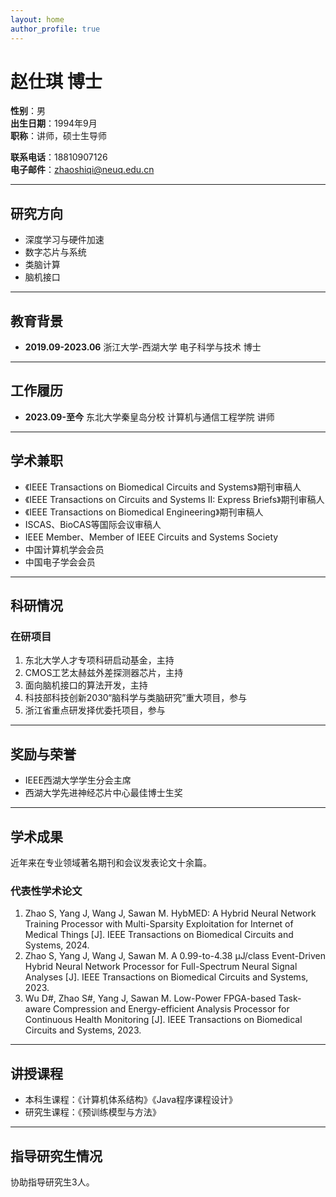 ```yaml
---
layout: home
author_profile: true
---
```



# 赵仕琪 博士

**性别**：男  
**出生日期**：1994年9月  
**职称**：讲师，硕士生导师

**联系电话**：18810907126  
**电子邮件**：[zhaoshiqi@neuq.edu.cn](mailto:zhaoshiqi@neuq.edu.cn)

---

## 研究方向
- 深度学习与硬件加速
- 数字芯片与系统
- 类脑计算
- 脑机接口

---

## 教育背景
- **2019.09-2023.06** 浙江大学-西湖大学 电子科学与技术 博士

---

## 工作履历
- **2023.09-至今** 东北大学秦皇岛分校 计算机与通信工程学院 讲师

---

## 学术兼职
- 《IEEE Transactions on Biomedical Circuits and Systems》期刊审稿人
- 《IEEE Transactions on Circuits and Systems II: Express Briefs》期刊审稿人
- 《IEEE Transactions on Biomedical Engineering》期刊审稿人
- ISCAS、BioCAS等国际会议审稿人
- IEEE Member、Member of IEEE Circuits and Systems Society
- 中国计算机学会会员
- 中国电子学会会员

---

## 科研情况

### 在研项目
1. 东北大学人才专项科研启动基金，主持
2. CMOS工艺太赫兹外差探测器芯片，主持
3. 面向脑机接口的算法开发，主持
4. 科技部科技创新2030“脑科学与类脑研究”重大项目，参与
5. 浙江省重点研发择优委托项目，参与

---

## 奖励与荣誉
- IEEE西湖大学学生分会主席
- 西湖大学先进神经芯片中心最佳博士生奖

---

## 学术成果

近年来在专业领域著名期刊和会议发表论文十余篇。

### 代表性学术论文
1. Zhao S, Yang J, Wang J, Sawan M. HybMED: A Hybrid Neural Network Training Processor with Multi-Sparsity Exploitation for Internet of Medical Things [J]. IEEE Transactions on Biomedical Circuits and Systems, 2024.
2. Zhao S, Yang J, Wang J, Sawan M. A 0.99-to-4.38 μJ/class Event-Driven Hybrid Neural Network Processor for Full-Spectrum Neural Signal Analyses [J]. IEEE Transactions on Biomedical Circuits and Systems, 2023.
3. Wu D#, Zhao S#, Yang J, Sawan M. Low-Power FPGA-based Task-aware Compression and Energy-efficient Analysis Processor for Continuous Health Monitoring [J]. IEEE Transactions on Biomedical Circuits and Systems, 2023.

---

## 讲授课程

- 本科生课程：《计算机体系结构》《Java程序课程设计》
- 研究生课程：《预训练模型与方法》

---

## 指导研究生情况
协助指导研究生3人。
